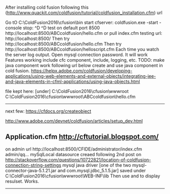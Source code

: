 After installing cold fusion following this (http://www.quackit.com/coldfusion/tutorial/coldfusion_installation.cfm) url

Go tO C:\ColdFusion2016\cfusion\bin
start cfserver: coldfusion.exe -start -console
stop: ^D ^D
test on default port 8500
http://localhost:8500/ABCcoldfusion/hello.cfm
or pull index.cfm testing url: http://localhost:8500/
Then try http://localhost:8500/ABCcoldfusion/hello.cfm
Then try http://localhost:8500/ABCcoldfusion/helloscript.cfm
Each time you watch the server log output. Open mysql connection password. It will work
Features working include cfc component, include, logging, etc. 
TODO:  make java component work following  url below
create and use java component in cold fusion.
https://helpx.adobe.com/coldfusion/developing-applications/using-web-elements-and-external-objects/integrating-jee-and-java-elements-in-cfml-applications/using-java-objects.html


file kept here: [under] C:\ColdFusion2016\cfusion\wwwroot
C:\ColdFusion2016\cfusion\wwwroot\ABCcoldfusion\hello.cfm


--------------------------------------------
next few: https://cfdocs.org/createobject


http://www.adobe.com/devnet/coldfusion/articles/setup_dev.html


Application.cfm http://cftutorial.blogspot.com/
------------------------------------------
on admin url http://localhost:8500/CFIDE/administrator/index.cfm admin/qq...
mySqlLocal datasource creaed following 2nd post on http://stackoverflow.com/questions/10722821/location-of-coldfusion-connection-string-settings
mysql java driver [one of the two mysql-connector-java-5.1.21.jar and com.mysql.jdbc_5.1.5.jar] saved under C:\ColdFusion2016\cfusion\wwwroot\WEB-INF\lib
Then use <cfquery> and <cfdump> to display resulset. Works.

-----------------------------------------------------------
